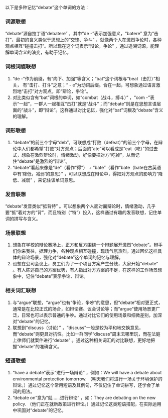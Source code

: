 以下是多种记忆“debate”这个单词的方法：

### 词源联想
“debate”源自拉丁语“debatere” ，其中“de -”表示加强意义，“batere” 意为“击打”，最初的含义类似于思想上的“交锋、争斗” ，就像两个人在激烈争论时，各种观点相互“碰撞击打”。所以现在这个词表示“辩论，争论” ，通过追溯词源，能理解单词含义的演变，有助于记忆。

### 词根词缀联想
1. “de -”作为前缀，有“向下、加强”等含义；“bat”这个词根与“beat（击打）”相关， 有“击打、打斗”之意；“ - e”为动词后缀。合在一起，可想象通过语言激烈地“击打”对方观点，即“辩论，争论”。
2. 对比类似含有“bat”词根的单词，如“combat（战斗，搏斗）” ，“com -”表示“一起”，一群人一起相互“击打”就是“战斗”；而“debate”则是在思想言语层面的“战斗”，即“辩论”。这样通过对比记忆，强化对“bat”词根及“debate”含义的理解。

### 词形联想
1. “debate”的前三个字母“deb”，可联想成“打败（defeat）”的前三个字母，在辩论中人们都希望“打败”对方观点；后面的“ate”可以看成是“eat（吃）”的过去式，想象在激烈辩论时，情绪激动，好像要把对方“吃掉”，从而记住“debate”是激烈的“辩论”。
2. “debate”看起来像是“de”（看作“得”） + “bate”（看作“bate（bate在古英语中有‘降低，减弱’的意思）” ，可以联想成在辩论中，得把对方观点的影响力“降低、减弱” ，来记住该单词意思。

### 发音联想
“debate”发音类似“抵背特” 。可以想象两个人面对面辩论时，情绪激动，几乎要“抵”着对方的“背”，而且特别（“特”）投入，这样通过有趣的发音联想，记住单词的拼写与含义。

### 场景联想
1. 想象在学校的辩论赛场上，正方和反方围绕一个辩题展开激烈“debate”。辩手们你来我往，据理力争，各种观点相互碰撞，现场气氛热烈。通过回忆这样具体的辩论场景，强化对“debate”这个单词的记忆与理解。
2. 设想在公司会议上，员工们为了一个项目方案产生分歧，大家开始“debate” 。有人陈述自己的方案优势，有人指出对方方案的不足，在这样的工作场景想象中，记住“debate”表示争论、辩论。

### 相关词汇联想
1. 与“argue”联想，“argue”也有“争论，争吵”的意思，但“debate”相对更正式，通常是在比较正式的场合，如辩论赛、议会讨论等；而“argue”使用场景更广泛，日常也可以表示普通的争吵。通过对比它们的使用场景和细微差别，加深对“debate”的记忆。
2. 联想到“discuss（讨论）” ，“discuss”一般是较为平和地交换意见，而“debate”则更具对抗性。比如一群同学“discuss”周末去哪里玩，而在法庭上律师们就案件进行“debate” 。通过这种相关词汇的对比联想，更好地把握“debate”的准确含义。

### 短语联想
1. “have a debate”表示“进行一场辩论” ，例如：We will have a debate about environmental protection tomorrow. （明天我们将进行一场关于环境保护的辩论。）通过记忆这个常用短语及其例句，不仅记住了单词拼写，还学会了单词的用法。
2. “debate on”意为“就……进行辩论” ，如：They are debating on the new policy. （他们正在就新政策进行辩论。）通过记忆这类短语搭配，在实际运用中巩固对“debate”的记忆。 